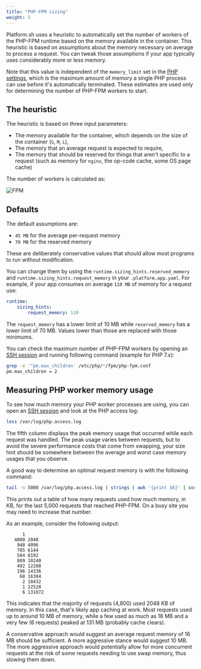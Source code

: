 ```yaml
---
title: "PHP-FPM sizing"
weight: 5
---
```


Platform.sh uses a heuristic to automatically set the number of workers of the PHP-FPM runtime based on the memory available in the container.
This heuristic is based on assumptions about the memory necessary on average to process a request.
You can tweak those assumptions if your app typically uses considerably more or less memory.

Note that this value is independent of the `memory_limit` set in the [PHP settings](./_index.md#php-settings), which is the maximum amount of memory a single PHP process can use before it's automatically terminated.
These estimates are used only for determining the number of PHP-FPM workers to start.

## The heuristic

The heuristic is based on three input parameters:

- The memory available for the container, which depends on the size of the container (`S`, `M`, `L`),
- The memory that an average request is expected to require,
- The memory that should be reserved for things that aren't specific to a request (such as memory for `nginx`, the op-code cache, some OS page cache)

The number of workers is calculated as:

![FPM](/images/php/phpfpmworkers.png "0.3")

## Defaults

The default assumptions are:

- `45 MB` for the average per-request memory
- `70 MB` for the reserved memory

These are deliberately conservative values that should allow most programs to run without modification.

You can change them by using the `runtime.sizing_hints.reserved_memory` and `runtime.sizing_hints.request_memory` in your `.platform.app.yaml`.
For example, if your app consumes on average `110 MB` of memory for a request use:

```yaml {location=".platform.app.yaml"}
runtime:
    sizing_hints:
        request_memory: 110
```

The `request_memory` has a lower limit of 10 MB while `reserved_memory` has a lower limit of 70 MB.
Values lower than those are replaced with those minimums.

You can check the maximum number of PHP-FPM workers by opening an [SSH session](/development/ssh/_index.md) and running following command (example for PHP 7.x):

```bash
grep -e '^pm.max_children' /etc/php/*/fpm/php-fpm.conf
pm.max_children = 2
```

## Measuring PHP worker memory usage

To see how much memory your PHP worker processes are using, you can open an [SSH session](/development/ssh/_index.md) and look at the PHP access log:

```bash
less /var/log/php.access.log
```

The fifth column displays the peak memory usage that occurred while each request was handled.
The peak usage varies between requests, but to avoid the severe performance costs that come from swapping, your size hint should be somewhere between the average and worst case memory usages that you observe.

A good way to determine an optimal request memory is with the following command:

```bash
tail -n 5000 /var/log/php.access.log | strings | awk '{print $6}' | sort -n | uniq -c
```

This prints out a table of how many requests used how much memory, in KB, for the last 5,000 requests that reached PHP-FPM.
On a busy site you may need to increase that number.

As an example, consider the following output:

```text
      1
   4800 2048
    948 4096
    785 6144
    584 8192
    889 10240
    492 12288
    196 14336
     68 16384
      2 18432
      1 22528
      6 131072
```

This indicates that the majority of requests (4,800) used 2048 KB of memory.
In this case, that's likely app caching at work.
Most requests used up to around 10 MB of memory, while a few used as much as 18 MB and a very few (6 requests) peaked at 131 MB (probably cache clears).

A conservative approach would suggest an average request memory of 16 MB should be sufficient.
A more aggressive stance would suggest 10 MB.
The more aggressive approach would potentially allow for more concurrent requests at the risk of some requests needing to use swap memory, thus slowing them down.
